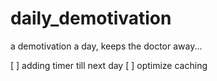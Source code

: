 # daily_demotivation
 a demotivation a day, keeps the doctor away...

[ ] adding timer till next day
[ ] optimize caching